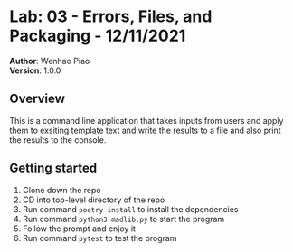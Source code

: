 # Lab: 03 - Errors, Files, and Packaging - 12/11/2021

**Author**: Wenhao Piao  
**Version**: 1.0.0

## Overview

This is a command line application that takes inputs from users and apply them to exsiting template text and write the results to a file and also print the results to the console.

## Getting started

1. Clone down the repo
2. CD into top-level directory of the repo
3. Run command `poetry install` to install the dependencies
4. Run command `python3 madlib.py` to start the program
5. Follow the prompt and enjoy it
6. Run command `pytest` to test the program
